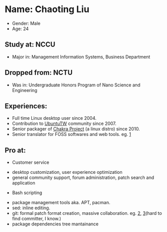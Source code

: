 # Name: Chaoting Liu
 * Gender: Male
 * Age: 24
## Study at: NCCU
 * Major in: Management Information Systems, Business Department
## Dropped from: NCTU
 * Was in: Undergraduate Honors Program of Nano Science and Engineering
## Experiences: 
 * Full time Linux desktop user since 2004.
 * Contribution to [UbuntuTW](http://ubuntu-tw.org) community since 2007.
 * Senior packager of [Chakra Project](https://chakraos.org) (a linux distro) since 2010.
 * Senior translator for FOSS softwares and web tools. eg. [1][]
## Pro at:
 * Customer service
  - desktop customization, user experience optimization
  - general community support, forum administration, patch search and application
 * Bash scripting
  - package management tools aka. APT, pacman.
  - sed: inline editing.
  - git: formal patch format creation, massive collaboration. eg. [2][], [3][](hard to find committer, I know.)
  - package dependencies tree mantainance

[1]: https://www.transifex.com/user/profile/brli7848/ (Transifex)
[2]: https://github.com/brli7848 (Github)
[3]: http://git.chakraos.org "Chakra's official git repo"
